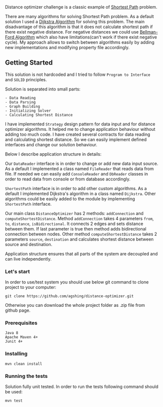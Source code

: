 Distance optimizer challenge is a classic example of [Shortest Path](https://en.wikipedia.org/wiki/Shortest_path_problem) problem.

There are many algorithms for solving Shortest Path problem. As a default solution I used a [Dijkstra Algorithm](https://en.wikipedia.org/wiki/Dijkstra%27s_algorithm) for solving this problem. The main disadvantage of this algorithm is that it does not calculate shortest path if there exist negative distance. For negative distances we could use [Bellman-Ford Algorithm](https://en.wikipedia.org/wiki/Bellman%E2%80%93Ford_algorithm) which also have limitations(can't work if there exist negative cycle). My approach allows to switch between algorithms easily by adding new implementations and modifying property file accordingly.

## Getting Started

This solution is not hardcoded and I tried to follow ```Program to Interface``` and ```SOLID``` principles.

Solution is separated into small parts:
```
- Data Reading
- Data Parsing
- Graph Building
- Initializing Solver
- Calculating Shortest Distance
```

I have implemented ```Strategy``` design pattern for data input and for distance optimizer algorithms. It helped me to change application behaviour without adding too much code. I have created several contracts for data reading and calculating shortest distance. So we can easily implement defined interfaces and change our solution behaviour.

Below I describe application structure in details:

Our ```DataReader``` interface is in order to change or add new data input source. As a default I implemented a class named ```FileReader``` that reads data from file. If needed we can easily add ```ConsoleReader``` and ```DbReader``` classes in order to read data from console or from database accordingly.

```ShortestPath``` interface is in order to add other custom algorithms. As a default I implemented Dijkstra's algorithm in a class named ```Dijkstra```. Other algorithms could be easily added to the module by implementing ```ShortestPath``` interface.

Our main class ```DistanceOptimizer``` has 2 methods: ```addConnection``` and ```computeShortestDistance```. Method ```addConnection``` takes 4 parameters ```from```, ```to```, ```distance```, ```isBidirectional```. It connects 2 edges and sets distance between them. If last parameter is true then method adds bidirectional connection between nodes.  Other method ```computeShortestDistance``` takes 2 parameters ```source```, ```destination``` and calculates shortest distance between source and destination.

Application structure ensures that all parts of the system are decoupled and can live independently.

### Let's start

In order to use/test system you should use below git command to clone project to your computer:
```
git clone https://github.com/agshing/distance-optimizer.git
```
Otherwise you can download the whole project folder as .zip file from github page.

### Prerequisites
```
Java 8
Apache Maven 4+
Junit 4+
```
### Installing
```
mvn clean install
```
### Running the tests
Solution fully unit tested. In order to run the tests following command should be used:
```
mvn test
```
